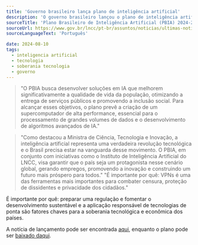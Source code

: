 ```yaml
---
title: 'Governo brasileiro lança plano de inteligência artificial'
description: 'O governo brasileiro lançou o plano de inteligência artificial brasileiro 2024-2028.'
sourceTitle: 'Plano Brasileiro de Inteligência Artificial (PBIA) 2024-2028'
sourceUrl: https://www.gov.br/lncc/pt-br/assuntos/noticias/ultimas-noticias-1/plano-brasileiro-de-inteligencia-artificial-pbia-2024-2028
sourceLanguageText: 'Português'

date: 2024-08-10
tags:
  - inteligencia artificial
  - tecnologia
  - soberania tecnologia
  - governo
---
```


> "O PBIA busca desenvolver soluções em IA que melhorem significativamente a qualidade de vida da população, otimizando a entrega de serviços públicos e promovendo a inclusão social. Para alcançar esses objetivos, o plano prevê a criação de um supercomputador de alta performance, essencial para o processamento de grandes volumes de dados e o desenvolvimento de algoritmos avançados de IA."

> "Como destacou a Ministra de Ciência, Tecnologia e Inovação, a inteligência artificial representa uma verdadeira revolução tecnológica e o Brasil precisa estar na vanguarda desse movimento. O PBIA, em conjunto com iniciativas como o Instituto de Inteligência Artificial do LNCC, visa garantir que o país seja um protagonista nesse cenário global, gerando empregos, promovendo a inovação e construindo um futuro mais próspero para todos."
> "É importante por quê: VPNs é uma das ferramentas mais importantes para combater censura, proteção de dissidentes e privacidade dos cidadãos."

É importante por quê: preparar uma regulação e fomentar o desenvolvimento sustentável e a aplicação responsável de tecnologias de ponta são fatores chaves para a soberania tecnológica e econômica dos países.

A notícia de lançamento pode ser encontrada [aqui](https://www.gov.br/lncc/pt-br/assuntos/noticias/ultimas-noticias-1/plano-brasileiro-de-inteligencia-artificial-pbia-2024-2028), enquanto o plano pode ser [baixado daqui](https://www.gov.br/mcti/pt-br/acompanhe-o-mcti/noticias/2024/07/plano-brasileiro-de-ia-tera-supercomputador-e-investimento-de-r-23-bilhoes-em-quatro-anos/ia_para_o_bem_de_todos.pdf/@@download/file).
